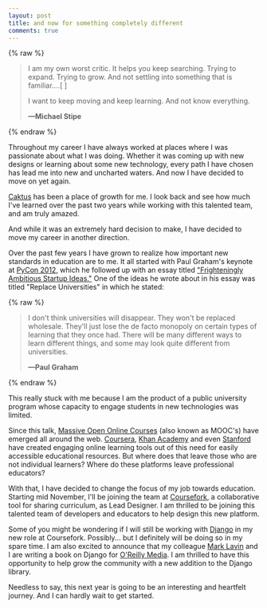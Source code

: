```yaml
---
layout: post
title: and now for something completely different
comments: true
---
```


{% raw %}
<blockquote cite="http://www.youtube.com/watch?v=yX7G_2JjPNA&list=RD02Oo2cGHQMOVk">
	<p>
		I am my own worst critic. It helps you keep searching. Trying to expand. Trying to grow. And not settling into something that is familiar....[ ]
	</p>
	<p>I want to keep moving and keep learning. And not know everything.</p>
	<strong>
		—Michael Stipe
	</strong>
</blockquote>
{% endraw %}

Throughout my career I have always worked at places where I was passionate about what I was doing. Whether it was coming up with new designs or learning about some new technology, every path I have chosen has lead me into new and uncharted waters. And now I have decided to move on yet again.

[Caktus](http://caktusgroup.com) has been a place of growth for me. I look back and see how much I've learned over the past two years while working with this talented team, and am truly amazed.

And while it was an extremely hard decision to make, I have decided to move my career in another direction.

Over the past few years I have grown to realize how important new standards in education are to me. It all started with Paul Graham's keynote at [PyCon 2012](https://us.pycon.org/2012/), which he followed up with an essay titled ["Frighteningly Ambitious Startup Ideas."](http://paulgraham.com/ambitious.html) One of the ideas he wrote about in his essay was titled "Replace Universities" in which he stated:

{% raw %}
<blockquote cite="http://paulgraham.com/ambitious.html">
	<p>I don't think universities will disappear. They won't be replaced wholesale. They'll just lose the de facto monopoly on certain types of learning that they once had. There will be many different ways to learn different things, and some may look quite different from universities.</p>
	<strong>
		—Paul Graham
	</strong>
</blockquote>
{% endraw %}

This really stuck with me because I am the product of a public university program whose capacity to engage students in new technologies was limited.

Since this talk, [Massive Open Online Courses](http://en.wikipedia.org/wiki/Massive_open_online_course) (also known as MOOC's) have emerged all around the web. [Coursera](https://www.coursera.org), [Khan Academy](http://www.khanacademy.org) and even [Stanford](https://class.stanford.edu/) have created engaging online learning tools out of this need for easily accessible educational resources. But where does that leave those who are not individual learners? Where do these platforms leave professional educators?

With that, I have decided to change the focus of my job towards education. Starting mid November, I'll be joining the team at [Coursefork](http://coursefork.org), a collaborative tool for sharing curriculum, as Lead Designer. I am thrilled to be joining this talented team of developers and educators to help design this new platform.

Some of you might be wondering if I will still be working with [Django](http://djangoproject.com) in my new role at Coursefork. Possibly... but I definitely will be doing so in my spare time. I am also excited to announce that my colleague [Mark Lavin](https://twitter.com/drohyes) and I are writing a book on Django for [O'Reilly Media](http://www.oreilly.com/). I am thrilled to have this opportunity to help grow the community with a new addition to the Django library.

Needless to say, this next year is going to be an interesting and heartfelt journey. And I can hardly wait to get started.